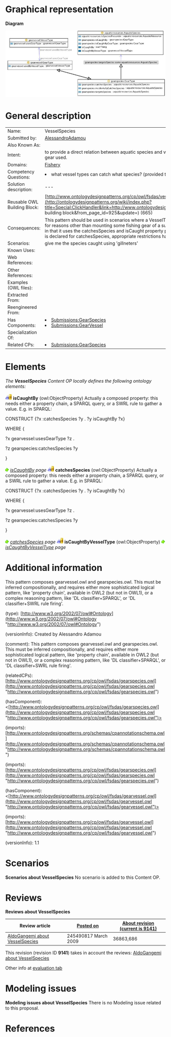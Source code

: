 #  Graphical representation


__Diagram__




[![Image:Vesselspecies2.jpg](./Vesselspecies2.jpg)](../Image/Vesselspecies2.jpg.md "Image:Vesselspecies2.jpg")




#  General description




|  |  |
| --- | --- |
|  Name: |  VesselSpecies |
|  Submitted by: | [AlessandroAdamou](../User/AlessandroAdamou.md "User:AlessandroAdamou") |
|  Also Known As: |  |
|  Intent: |  to provide a direct relation between aquatic species and vessels that are able to catch them, regardless of the fishing gear used. |
|  Domains: | [Fishery](../Community/Fishery.md "Community:Fishery") |
|  Competency Questions: | <li> what vessel types can catch what species? (provided that species are caught by geartypes are used by vessel types)</li> |
|  Solution description: |  --- |
|  Reusable OWL Building Block: | [http://www.ontologydesignpatterns.org/cp/owl/fsdas/vesselspecies.owl](http://ontologydesignpatterns.org/wiki/index.php?title=Special:ClickHandler&link=http://www.ontologydesignpatterns.org/cp/owl/fsdas/vesselspecies.owl&message=OWL building block&from_page_id=925&update=) (665) |
|  Consequences: |  This pattern should be used in scenarios where a VesselType can be deemed suitable for catching some AquaticSpecies for reasons other than mounting some fishing gear of a suitable GearType. It is strictly related to the gearspecies pattern, in that it uses the catchesSpecies and isCaught property pair to define this behaviour. For the sake of reuse, no domain is declared for catchesSpecies, appropriate restrictions having beed applied instead. |
|  Scenarios: |  give me the species caught using 'gillneters' |
|  Known Uses: |  |
|  Web References: |  |
|  Other References: |  |
|  Examples (OWL files): |  |
|  Extracted From: |  |
|  Reengineered From: |  |
|  Has Components: | <li><a href="../GearSpecies/GearSpecies.md" title="Submissions:GearSpecies">Submissions:GearSpecies</a></li><li><a href="../GearVessel/GearVessel.md" title="Submissions:GearVessel">Submissions:GearVessel</a></li> |
|  Specialization Of: |  |
|  Related CPs: | <li><a href="../GearSpecies/GearSpecies.md" title="Submissions:GearSpecies">Submissions:GearSpecies</a></li> |


  




#  Elements


_The __VesselSpecies__ Content OP locally defines the following ontology elements:_



[![ObjectProperty](./20px-ObjectProperty.gif)](../Image/ObjectProperty.gif.md "ObjectProperty") __isCaughtBy__ (owl:ObjectProperty) Actually a composed property: this needs either a property chain, a SPARQL query, or a SWRL rule to gather a value. E.g. in SPARQL:
  



CONSTRUCT {?x :catchesSpecies ?y . ?y isCaughtBy ?x}


WHERE {


?x gearvessel:usesGearType ?z .


?z gearspecies:catchesSpecies ?y


} 



 [![](./11px-ArrowRight.gif)](../Image/ArrowRight.gif.md "ArrowRight.gif") _[isCaughtBy](./GearSpecies/isCaughtBy.md "Submissions:VesselSpecies/isCaughtBy") page_
[![ObjectProperty](./20px-ObjectProperty.gif)](../Image/ObjectProperty.gif.md "ObjectProperty") __catchesSpecies__ (owl:ObjectProperty) Actually a composed property: this needs either a property chain, a SPARQL query, or a SWRL rule to gather a value. E.g. in SPARQL:
  



CONSTRUCT {?x :catchesSpecies ?y . ?y isCaughtBy ?x}


WHERE {


?x gearvessel:usesGearType ?z .


?z gearspecies:catchesSpecies ?y


} 



 [![](./11px-ArrowRight.gif)](../Image/ArrowRight.gif.md "ArrowRight.gif") _[catchesSpecies](./GearSpecies/catchesSpecies.md "Submissions:VesselSpecies/catchesSpecies") page_
[![ObjectProperty](./20px-ObjectProperty.gif)](../Image/ObjectProperty.gif.md "ObjectProperty") __isCaughtByVesselType__ (owl:ObjectProperty) 
 [![](./11px-ArrowRight.gif)](../Image/ArrowRight.gif.md "ArrowRight.gif") _[isCaughtByVesselType](./VesselSpecies/isCaughtByVesselType.md "Submissions:VesselSpecies/isCaughtByVesselType") page_
#  Additional information


This pattern composes gearvessel.owl and gearspecies.owl.
This must be inferred compositionally, and requires either more sophisticated logical pattern, like 'property chain', available in OWL2 (but not in OWL1), or a complex reasoning pattern, like 'DL classifier+SPARQL', or 'DL classifier+SWRL rule firing'.


(type): [http://www.w3.org/2002/07/owl#Ontology](http://www.w3.org/2002/07/owl#Ontology "http://www.w3.org/2002/07/owl#Ontology")


(versionInfo): Created by Alessandro Adamou


(comment): This pattern composes gearvessel.owl and gearspecies.owl.
This must be inferred compositionally, and requires either more sophisticated logical pattern, like 'property chain', available in OWL2 (but not in OWL1), or a complex reasoning pattern, like 'DL classifier+SPARQL', or 'DL classifier+SWRL rule firing'.


(relatedCPs): [http://www.ontologydesignpatterns.org/cp/owl/fsdas/gearspecies.owl](http://www.ontologydesignpatterns.org/cp/owl/fsdas/gearspecies.owl "http://www.ontologydesignpatterns.org/cp/owl/fsdas/gearspecies.owl")


(hasComponent): <[http://www.ontologydesignpatterns.org/cp/owl/fsdas/gearspecies.owl](http://www.ontologydesignpatterns.org/cp/owl/fsdas/gearspecies.owl "http://www.ontologydesignpatterns.org/cp/owl/fsdas/gearspecies.owl")>


(imports): [http://www.ontologydesignpatterns.org/schemas/cpannotationschema.owl](http://www.ontologydesignpatterns.org/schemas/cpannotationschema.owl "http://www.ontologydesignpatterns.org/schemas/cpannotationschema.owl")


(imports): [http://www.ontologydesignpatterns.org/cp/owl/fsdas/gearspecies.owl](http://www.ontologydesignpatterns.org/cp/owl/fsdas/gearspecies.owl "http://www.ontologydesignpatterns.org/cp/owl/fsdas/gearspecies.owl")


(hasComponent): <[http://www.ontologydesignpatterns.org/cp/owl/fsdas/gearvessel.owl](http://www.ontologydesignpatterns.org/cp/owl/fsdas/gearvessel.owl "http://www.ontologydesignpatterns.org/cp/owl/fsdas/gearvessel.owl")>


(imports): [http://www.ontologydesignpatterns.org/cp/owl/fsdas/gearvessel.owl](http://www.ontologydesignpatterns.org/cp/owl/fsdas/gearvessel.owl "http://www.ontologydesignpatterns.org/cp/owl/fsdas/gearvessel.owl")


(versionInfo): 1.1



#  Scenarios



__Scenarios about VesselSpecies__
No scenario is added to this Content OP.




#  Reviews



__Reviews about VesselSpecies__


| Review article | [Posted on](../Property/CreationDate.md "Property:CreationDate") | [About revision (current is 9141)](../Property/ReviewAboutVersion.md "Property:ReviewAboutVersion") |
| --- | --- | --- |
| [AldoGangemi about VesselSpecies](../Reviews/AldoGangemi_about_VesselSpecies.md "Reviews:AldoGangemi about VesselSpecies") | 245490817 March 2009 | 36863,686 |


This revision (revision ID __9141__) takes in account the reviews: [AldoGangemi about VesselSpecies](../Reviews/AldoGangemi_about_VesselSpecies.md "Reviews:AldoGangemi about VesselSpecies")


Other info at [evaluation tab](http://ontologydesignpatterns.org/wiki/index.php?title=Submissions:VesselSpecies&action=evaluation "http://ontologydesignpatterns.org/wiki/index.php?title=Submissions:VesselSpecies&action=evaluation")




  




#  Modeling issues



__Modeling issues about VesselSpecies__
There is no Modeling issue related to this proposal.




  




#  References